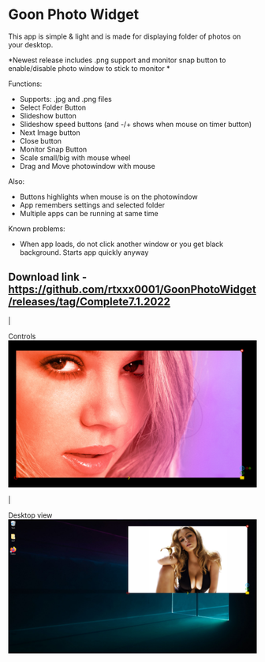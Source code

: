 # Goon Photo Widget

This app is simple & light and is made for displaying folder of photos on your desktop. 

*Newest release includes .png support and monitor snap button to enable/disable photo window to stick to monitor
*

Functions:
- Supports: .jpg and .png files
- Select Folder Button
- Slideshow button 
- Slideshow speed buttons (and -/+ shows when mouse on timer button)
- Next Image button
- Close button
- Monitor Snap Button
- Scale small/big with mouse wheel
- Drag and Move photowindow with mouse

Also:
+ Buttons highlights when mouse is on the photowindow
+ App remembers settings and selected folder
+ Multiple apps can be running at same time

Known problems:
- When app loads, do not click another window or you get black background. Starts app quickly anyway

## Download link - https://github.com/rtxxx0001/GoonPhotoWidget/releases/tag/Complete7.1.2022

|

Controls
![myimage-alt-tag](https://raw.githubusercontent.com/rtxxx0001/GoonPhotoWidget/main/GPW5.png)

|

Desktop view
![myimage-alt-tag](https://raw.githubusercontent.com/rtxxx0001/GoonPhotoWidget/main/GPW4.png)
